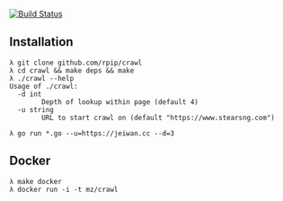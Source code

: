 [![Build Status](https://travis-ci.org/rpip/crawl.svg?branch=master)](https://travis-ci.org/rpip/crawl)

## Installation

``` shell
λ git clone github.com/rpip/crawl
λ cd crawl && make deps && make
λ ./crawl --help
Usage of ./crawl:
  -d int
    	Depth of lookup within page (default 4)
  -u string
    	URL to start crawl on (default "https://www.stearsng.com")
```


```shell
λ go run *.go --u=https://jeiwan.cc --d=3
```

## Docker

```shell
λ make docker
λ docker run -i -t mz/crawl
```
